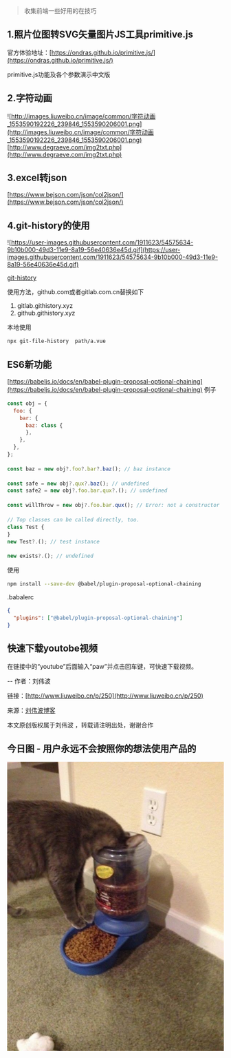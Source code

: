 > 收集前端一些好用的在技巧

## 1.照片位图转SVG矢量图片JS工具primitive.js
官方体验地址：[https://ondras.github.io/primitive.js/](https://ondras.github.io/primitive.js/)

primitive.js功能及各个参数演示中文版



## 2.字符动画
![http://images.liuweibo.cn/image/common/字符动画_1553590192226_239846_1553590206001.png](http://images.liuweibo.cn/image/common/字符动画_1553590192226_239846_1553590206001.png)
[http://www.degraeve.com/img2txt.php](http://www.degraeve.com/img2txt.php)





## 3.excel转json
[https://www.bejson.com/json/col2json/](https://www.bejson.com/json/col2json/)
## 4.git-history的使用
![https://user-images.githubusercontent.com/1911623/54575634-9b10b000-49d3-11e9-8a19-56e40636e45d.gif](https://user-images.githubusercontent.com/1911623/54575634-9b10b000-49d3-11e9-8a19-56e40636e45d.gif)

[git-history](https://github.com/pomber/git-history)

使用方法，github.com或者gitlab.com.cn替换如下

1.  gitlab.githistory.xyz
2.  github.githistory.xyz﻿

本地使用
```bash
npx git-file-history  path/a.vue
```

## ES6新功能
[https://babeljs.io/docs/en/babel-plugin-proposal-optional-chaining](https://babeljs.io/docs/en/babel-plugin-proposal-optional-chaining)
例子
```js
const obj = {
  foo: {
    bar: {
      baz: class {
      },
    },
  },
};

const baz = new obj?.foo?.bar?.baz(); // baz instance

const safe = new obj?.qux?.baz(); // undefined
const safe2 = new obj?.foo.bar.qux?.(); // undefined

const willThrow = new obj?.foo.bar.qux(); // Error: not a constructor

// Top classes can be called directly, too.
class Test {
}
new Test?.(); // test instance

new exists?.(); // undefined
```
使用
```bash
npm install --save-dev @babel/plugin-proposal-optional-chaining
```
.babalerc
```json
{
  "plugins": ["@babel/plugin-proposal-optional-chaining"]
}
```
## 快速下载youtobe视频
在链接中的“youtube”后面输入“paw”并点击回车键，可快速下载视频。

--
作者：刘伟波

链接：[http://www.liuweibo.cn/p/250](http://www.liuweibo.cn/p/250)

来源：[刘伟波博客](http://www.liuweibo.cn)

本文原创版权属于刘伟波 ，转载请注明出处，谢谢合作

## 今日图 - 用户永远不会按照你的想法使用产品的
![16a85f2fef410924.png](../../images/16a85f2fef410924.png)


